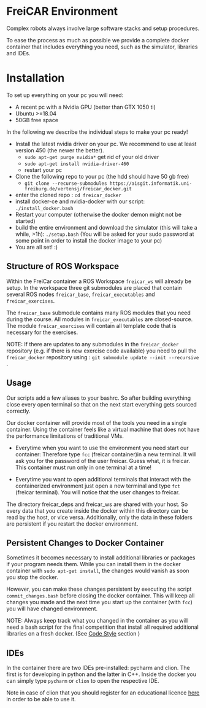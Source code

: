 # FreiCAR Environment

Complex robots always involve large software stacks and setup procedures. 

To ease the process as much as possible we provide a complete docker container that includes everything you need, such as the simulator, libraries and IDEs.

# Installation
To set up everything on your pc you will need:

- A recent pc with a Nvidia GPU (better than GTX 1050 ti)
- Ubuntu >=18.04
- 50GB free space

In the following we describe the individual steps to make your pc ready!

- Install the latest nvidia driver on your pc. We recommend to use at least version 450 (the newer the better).
    - `sudo apt-get purge nvidia*` get rid of your old driver
    - `sudo apt-get install nvidia-driver-460`
    - restart your pc
- Clone the following repo to your pc (the hdd should have 50 gb free)
    - `git clone --recurse-submodules https://aisgit.informatik.uni-freiburg.de/vertensj/freicar_docker.git`
- enter the cloned repo : `cd freicar_docker`
- install docker-ce and nvidia-docker with our script: `./install_docker.bash`
- Restart your computer (otherwise the docker demon might not be started)
- build the entire environment and download the simulator (this will take a while, >1h): `./setup.bash` (You will be asked for your sudo password at some point in order to install the docker image to your pc)
- You are all set! :) 

## Structure of ROS Workspace
Within the FreiCar container a ROS Workspace `freicar_ws`  will already be setup. In the workspace three git submodules are placed that contain several ROS nodes `freicar_base`, `freicar_executables` and `freicar_exercises`.

The `freicar_base` submodule contains many ROS modules that you need during the course. All modules in `freicar_executables` are closed-source. The module `freicar_exercises` will contain all template code that is necessary for the exercises. 

NOTE: If there are updates to any submodules in the `freicar_docker` repository (e.g. if there is new exercise code available) you need to pull the `freicar_docker` repository using : `git submodule update --init --recursive` . 

## Usage
Our scripts add a few aliases to your bashrc. So after building everything close every open terminal so that on the next start everything gets sourced correctly.

Our docker container will provide most of the tools you need in a single container.
Using the container feels like a virtual machine that does not have the performance limitations of traditional VMs.

* Everytime when you want to use the environment you need start our container:
Therefore type `fcc` (freicar container)in a new terminal. It will ask you for the password of the user freicar. Guess what, it is freicar. This container must run only in one terminal at a time!

* Everytime you want to open additional terminals that interact with the containerized environment just open a new terminal and type `fct` (freicar terminal). You will notice that the user changes to freicar.

The directory freicar_deps and freicar_ws are shared with your host. So every data that you create inside the docker within this directory can be read by the host, or vice versa. Additionally, only the data in these folders are persistent if you restart the docker environment. 


## Persistent Changes to Docker Container
Sometimes it becomes necessary to install additional libraries or packages if your program needs them. While you can install them in the docker container with `sudo apt-get install`, the changes would vanish as soon you stop the docker.

However, you can make these changes persistent by executing the script `commit_changes.bash` before closing the docker container. This will keep all changes you made and the next time you start up the container (with `fcc`) you will have changed environment.

NOTE: Always keep track what you changed in the container as you will need a bash script for the final competition that install all required additional libraries on a fresh docker. (See [Code Style](https://freicar-docs.readthedocs.io/code_style/) section )

## IDEs
In the container there are two IDEs pre-installed: pycharm and clion. The first is for developing in python and the latter in C++.
Inside the docker you can simply type `pycharm` or `clion` to open the respective IDE. 

Note in case of clion that you should register for an educational licence [here](https://www.jetbrains.com/community/education/#students) in order to be able to use it.